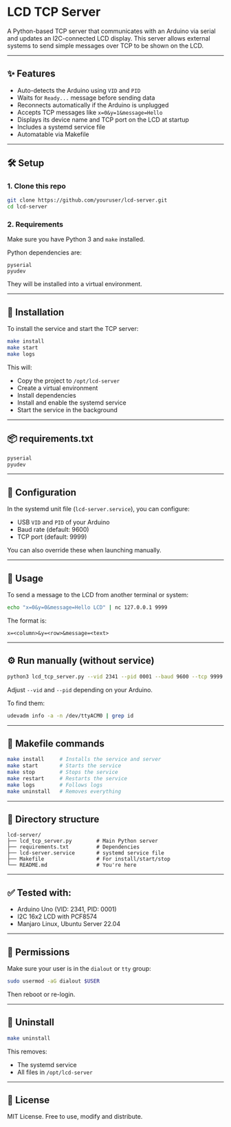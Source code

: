 # LCD TCP Server

A Python-based TCP server that communicates with an Arduino via serial and updates an I2C-connected LCD display. This server allows external systems to send simple messages over TCP to be shown on the LCD.

---

## ✨ Features

- Auto-detects the Arduino using `VID` and `PID`
- Waits for `Ready...` message before sending data
- Reconnects automatically if the Arduino is unplugged
- Accepts TCP messages like `x=0&y=1&message=Hello`
- Displays its device name and TCP port on the LCD at startup
- Includes a systemd service file
- Automatable via Makefile

---

## 🛠 Setup

### 1. Clone this repo

```bash
git clone https://github.com/youruser/lcd-server.git
cd lcd-server
```

### 2. Requirements

Make sure you have Python 3 and `make` installed.

Python dependencies are:

```
pyserial
pyudev
```

They will be installed into a virtual environment.

---

## 🚀 Installation

To install the service and start the TCP server:

```bash
make install
make start
make logs
```

This will:

- Copy the project to `/opt/lcd-server`
- Create a virtual environment
- Install dependencies
- Install and enable the systemd service
- Start the service in the background

---

## 📦 requirements.txt

```txt
pyserial
pyudev
```

---

## 🔧 Configuration

In the systemd unit file (`lcd-server.service`), you can configure:

- USB `VID` and `PID` of your Arduino
- Baud rate (default: 9600)
- TCP port (default: 9999)

You can also override these when launching manually.

---

## 🧪 Usage

To send a message to the LCD from another terminal or system:

```bash
echo "x=0&y=0&message=Hello LCD" | nc 127.0.0.1 9999
```

The format is:

```
x=<column>&y=<row>&message=<text>
```

---

## ⚙️ Run manually (without service)

```bash
python3 lcd_tcp_server.py --vid 2341 --pid 0001 --baud 9600 --tcp 9999
```

Adjust `--vid` and `--pid` depending on your Arduino.

To find them:

```bash
udevadm info -a -n /dev/ttyACM0 | grep id
```

---

## 🧰 Makefile commands

```bash
make install     # Installs the service and server
make start       # Starts the service
make stop        # Stops the service
make restart     # Restarts the service
make logs        # Follows logs
make uninstall   # Removes everything
```

---

## 🧱 Directory structure

```
lcd-server/
├── lcd_tcp_server.py        # Main Python server
├── requirements.txt         # Dependencies
├── lcd-server.service       # systemd service file
├── Makefile                 # For install/start/stop
└── README.md                # You're here
```

---

## ✅ Tested with:

- Arduino Uno (VID: 2341, PID: 0001)
- I2C 16x2 LCD with PCF8574
- Manjaro Linux, Ubuntu Server 22.04

---

## 🔐 Permissions

Make sure your user is in the `dialout` or `tty` group:

```bash
sudo usermod -aG dialout $USER
```

Then reboot or re-login.

---

## 🧼 Uninstall

```bash
make uninstall
```

This removes:

- The systemd service
- All files in `/opt/lcd-server`

---

## 📜 License

MIT License. Free to use, modify and distribute.